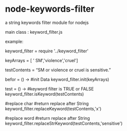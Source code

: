 node-keywords-filter
====================

a string keywords filter module for nodejs


main class : keyword_filter.js


example:

keyword_filter = require '../keyword_filter'

keyArrays = [
          ' SM','violence','cruel']
          
testContents = “SM or violence or cruel is sensitive.”

befor = () ->
  #init Data 
  keyword_filter.init(keyArrays)
  
test = () ->
  #keyword filter is TRUE or FALSE
  keyword_filter.isKeyword(testContents)

  #replace char 
  #return replace after String
  keyword_filter.replaceKeyword(testContents,'x')

  #replace word
  #return replace after String
  keyword_filter.replaceStrKeyword(testContents,'sensitive')
  
  
  
